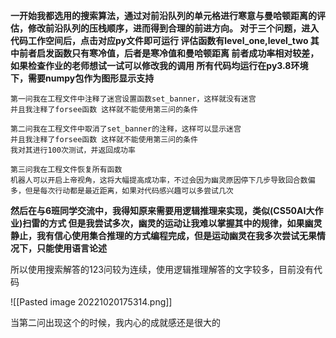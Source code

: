 **一开始我都选用的搜索算法，通过对前沿队列的单元格进行寒意与曼哈顿距离的评估，修改前沿队列的压栈顺序，进而得到合理的前进方向。
对于三个问题，进入代码工作空间后，点击对应py文件即可运行
评估函数有level_one,level_two 其中前者启发函数只有寒冷值，后者是寒冷值和曼哈顿距离
前者成功率相对较差，如果检查作业的老师想试一试可以修改我的调用
所有代码均运行在py3.8环境下，需要numpy包作为图形显示支持**

	第一问我在工程文件中注释了迷宫设置函数set_banner，这样就没有迷宫
	并且我注释了forsee函数 这样就不能使用第三问的条件

	第二问我在工程文件中取消了set_banner的注释，这样可以显示迷宫
	并且我注释了forsee函数 这样就不能使用第三问的条件
	我对其进行100次测试，并返回成功率

	第三问我在工程文件恢复所有函数
	机器人可以开启上帝视角，这将大幅提高成功率，不过会因为幽灵原因停下几步导致回合数偏多，但是每次行动都是最近距离，如果对代码感兴趣可以多尝试几次

**然后在与6班同学交流中，我得知原来需要用逻辑推理来实现，类似(CS50AI大作业)扫雷的方式
但是我尝试多次，幽灵的运动让我难以掌握其中的规律，如果幽灵静止，我有信心使用集合推理的方式编程完成，但是运动幽灵在我多次尝试无果情况下，只能使用语言论述**

所以使用搜索解答的123问较为连续，使用逻辑推理解答的文字较多，目前没有代码

![[Pasted image 20221020175314.png]]


当第二问出现这个的时候，我内心的成就感还是很大的